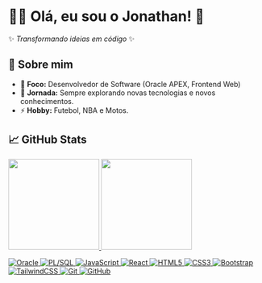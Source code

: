 # 👨‍💻 Olá, eu sou o Jonathan! 👋

✨ _Transformando ideias em código_ ✨  

## 🚀 Sobre mim
- 🔭 **Foco:** Desenvolvedor de Software (Oracle APEX, Frontend Web)
- 🌱 **Jornada:** Sempre explorando novas tecnologias e novos conhecimentos.
- ⚡ **Hobby:** Futebol, NBA e Motos.

## 📈 GitHub Stats
<div>
  <a href="https://github.com/professorjonathan"/>
<img height="180px" src="https://github-readme-stats.vercel.app/api?username=professorjonathan&show_icons=true&theme=radical" />  
<img height="180px" src="https://github-readme-stats.vercel.app/api/top-langs/?username=professorjonathan&layout=compact&theme=radical" />
</div>

![Oracle](https://img.shields.io/badge/-Oracle_DB-F80000?style=flat-square&logo=oracle&logoColor=white)
![PL/SQL](https://img.shields.io/badge/-PL/SQL-003B57?style=flat-square&logo=oracle&logoColor=white)
![JavaScript](https://img.shields.io/badge/-JavaScript-F7DF1E?style=flat-square&logo=javascript&logoColor=black)
![React](https://img.shields.io/badge/-React-61DAFB?style=flat-square&logo=react&logoColor=black)
![HTML5](https://img.shields.io/badge/-HTML5-E34F26?style=flat-square&logo=html5&logoColor=white)
![CSS3](https://img.shields.io/badge/-CSS3-1572B6?style=flat-square&logo=css3&logoColor=white)
![Bootstrap](https://img.shields.io/badge/-Bootstrap-7952B3?style=flat-square&logo=bootstrap&logoColor=white)
![TailwindCSS](https://img.shields.io/badge/-TailwindCSS-38B2AC?style=flat-square&logo=tailwind-css&logoColor=white)
![Git](https://img.shields.io/badge/-Git-F05032?style=flat-square&logo=git&logoColor=white)
![GitHub](https://img.shields.io/badge/-GitHub-181717?style=flat-square&logo=github)
